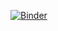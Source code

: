 [![Binder](https://mybinder.org/badge_logo.svg)](https://mybinder.org/v2/gh/COMP4447TEAM/crime/main)
